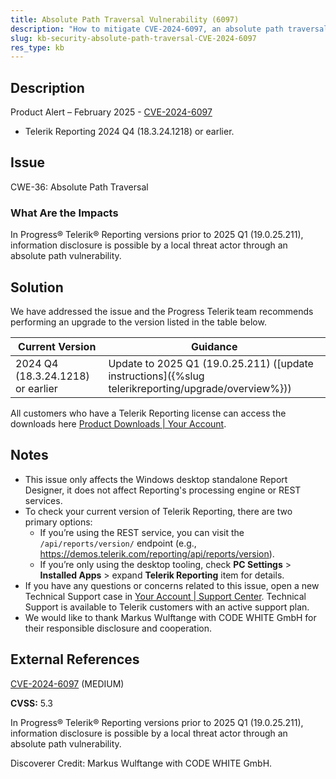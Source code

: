 ```yaml
---
title: Absolute Path Traversal Vulnerability (6097)
description: "How to mitigate CVE-2024-6097, an absolute path traversal vulnerability."
slug: kb-security-absolute-path-traversal-CVE-2024-6097
res_type: kb
---
```


## Description

Product Alert – February 2025 - [CVE-2024-6097](https://www.cve.org/CVERecord?id=CVE-2024-6097)

- Telerik Reporting 2024 Q4 (18.3.24.1218) or earlier.

## Issue

CWE-36: Absolute Path Traversal

### What Are the Impacts

In Progress® Telerik® Reporting versions prior to 2025 Q1 (19.0.25.211), information disclosure is possible by a local threat actor through an absolute path vulnerability.

## Solution

We have addressed the issue and the Progress Telerik team recommends performing an upgrade to the version listed in the table below.

| Current Version | Guidance |
|-----------------|----------|
| 2024 Q4 (18.3.24.1218) or earlier | Update to 2025 Q1 (19.0.25.211) ([update instructions]({%slug telerikreporting/upgrade/overview%})) |

All customers who have a Telerik Reporting license can access the downloads here [Product Downloads | Your Account](https://www.telerik.com/account/downloads/product-download?product=REPORTING).

## Notes

- This issue only affects the Windows desktop standalone Report Designer, it does not affect Reporting's processing engine or REST services.
- To check your current version of Telerik Reporting, there are two primary options:
	+ If you’re using the REST service, you can visit the `/api/reports/version/` endpoint (e.g., https://demos.telerik.com/reporting/api/reports/version).
	+ If you’re only using the desktop tooling, check **PC Settings** > **Installed Apps** > expand **Telerik Reporting** item for details.
- If you have any questions or concerns related to this issue, open a new Technical Support case in [Your Account | Support Center](https://www.telerik.com/account/support-center/contact-us/). Technical Support is available to Telerik customers with an active support plan.
- We would like to thank Markus Wulftange with CODE WHITE GmbH for their responsible disclosure and cooperation.

## External References

[CVE-2024-6097](https://www.cve.org/CVERecord?id=CVE-2024-6097) (MEDIUM)

**CVSS:** 5.3

In Progress® Telerik® Reporting versions prior to 2025 Q1 (19.0.25.211), information disclosure is possible by a local threat actor through an absolute path vulnerability.

Discoverer Credit: Markus Wulftange with CODE WHITE GmbH.

